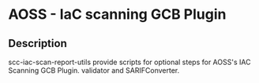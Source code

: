 # AOSS - IaC scanning GCB Plugin

## Description

scc-iac-scan-report-utils provide scripts for optional steps for AOSS's IAC Scanning GCB Plugin.
 validator and SARIFConverter.


